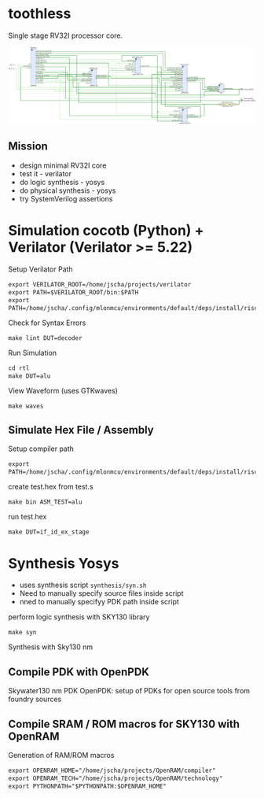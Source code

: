 # toothless 

Single stage RV32I processor core. 

![](docs/blockdiagram-toothless.png)


## Mission

- design  minimal RV32I core
- test it - verilator
- do logic synthesis - yosys
- do physical synthesis - yosys
- try SystemVerilog assertions


# Simulation cocotb (Python) + Verilator (Verilator >= 5.22)

Setup Verilator Path 

```
export VERILATOR_ROOT=/home/jscha/projects/verilator
export PATH=$VERILATOR_ROOT/bin:$PATH
export PATH=/home/jscha/.config/mlonmcu/environments/default/deps/install/riscv_gcc/bin:$PATH
```

Check for Syntax Errors
```
make lint DUT=decoder
```

Run Simulation

```
cd rtl
make DUT=alu
```




View Waveform (uses GTKwaves)
```
make waves
```

## Simulate Hex File / Assembly

Setup compiler path
```
export PATH=/home/jscha/.config/mlonmcu/environments/default/deps/install/riscv_gcc/bin:$PATH
```

create test.hex from test.s
```
make bin ASM_TEST=alu
```
run test.hex
```
make DUT=if_id_ex_stage
```


# Synthesis Yosys

- uses synthesis script `synthesis/syn.sh`
- Need to manually specify source files inside script
- nned to manually specifyy PDK path inside script


perform logic synthesis with SKY130 library
```
make syn
```

Synthesis with Sky130 nm

## Compile PDK with OpenPDK
Skywater130 nm PDK
OpenPDK: setup of PDKs for open source tools from foundry sources



## Compile SRAM / ROM macros for SKY130 with OpenRAM

Generation of RAM/ROM macros
```
export OPENRAM_HOME="/home/jscha/projects/OpenRAM/compiler"
export OPENRAM_TECH="/home/jscha/projects/OpenRAM/technology"
export PYTHONPATH="$PYTHONPATH:$OPENRAM_HOME"
```









